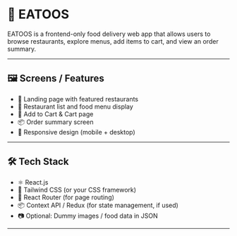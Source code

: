 # 🍔 EATOOS

EATOOS is a frontend-only food delivery web app that allows users to browse restaurants, explore menus, add items to cart, and view an order summary.

---

## 🖼️ Screens / Features

- 👋 Landing page with featured restaurants
- 🏬 Restaurant list and food menu display
- 🛒 Add to Cart & Cart page
- 📦 Order summary screen
- 📱 Responsive design (mobile + desktop)

---

## 🛠️ Tech Stack

- ⚛️ React.js
- 💨 Tailwind CSS (or your CSS framework)
- 🔄 React Router (for page routing)
- 📦 Context API / Redux (for state management, if used)
- 📷 Optional: Dummy images / food data in JSON

---


